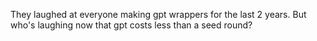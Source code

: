 They laughed at everyone making gpt wrappers for the last 2 years. But who's laughing now that gpt costs less than a seed round?

